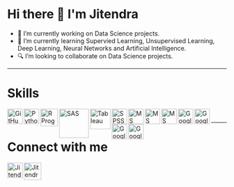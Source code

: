 # Hi there 👋 I'm Jitendra

- 🔭 I’m currently working on Data Science projects.
- 🌱 I’m currently learning Supervied Learning, Unsupervised Learning, Deep Learning, Neural Networks and Artificial Intelligence.
- 🔍 I’m looking to collaborate on Data Science projects.

---

# Skills
[<img align="left" alt="GitHub" width="35px" src="https://www.flaticon.com/svg/static/icons/svg/2111/2111432.svg" />][GitHub]
[<img align="left" alt="Python" width="35px" src="https://yellowconnection.com/wp-content/uploads/2019/12/PinClipart.com_snake-charmer-clipart_2691398.png" />][Python]
[<img align="left" alt="R Programming" width="40px" src="https://upload.wikimedia.org/wikipedia/commons/thumb/1/1b/R_logo.svg/1280px-R_logo.svg.png" />][R]
[<img align="left" alt="SAS" width="67.5px" src="https://cdn.freebiesupply.com/logos/large/2x/sas-6-logo-png-transparent.png" />][SAS]
[<img align="left" alt="Tableau" width="47.5px" src="https://img.pngio.com/tableau-software-logo-e1502871850906-archetype-consulting-tableau-software-png-400_232.png" />][Tableau]
[<img align="left" alt="SPSS" width="35px" src="https://logodix.com/logo/1598546.png" />][SPSS]
[<img align="left" alt="MS Excel" width="35px" src="https://upload.wikimedia.org/wikipedia/commons/thumb/7/7f/Microsoft_Office_Excel_%282018%E2%80%93present%29.svg/69px-Microsoft_Office_Excel_%282018%E2%80%93present%29.svg.png" />][MS Excel]
[<img align="left" alt="MS Word" width="35px" src="https://upload.wikimedia.org/wikipedia/commons/thumb/7/76/Microsoft_Office_Word_%282018%E2%80%93present%29.svg/69px-Microsoft_Office_Word_%282018%E2%80%93present%29.svg.png" />][MS Word]
[<img align="left" alt="MS PowerPoint" width="35px" src="https://upload.wikimedia.org/wikipedia/commons/thumb/2/2e/Microsoft_Office_PowerPoint_%282018%E2%80%93present%29.svg/69px-Microsoft_Office_PowerPoint_%282018%E2%80%93present%29.svg.png" />][MS PowerPoint]
[<img align="left" alt="Google Sheets" width="35px" src="https://www.flaticon.com/svg/static/icons/svg/2991/2991114.svg" />][Google Sheets]
[<img align="left" alt="Google Docs" width="35px" src="https://www.flaticon.com/svg/static/icons/svg/2991/2991108.svg" />][Google Docs]
[<img align="left" alt="Google Slides" width="35px" src="https://www.flaticon.com/svg/static/icons/svg/2991/2991117.svg" />][Google Slides]
[<img align="left" alt="Google Forms" width="35px" src="https://www.flaticon.com/svg/static/icons/svg/2991/2991110.svg" />][Google Forms]

<br />  

---

# Connect with me
[<img align="left" alt="Jitendra Alim | LinkedIn" width="35px" src="https://www.flaticon.com/svg/static/icons/svg/1409/1409945.svg" />][LinkedIn]
[<img aligh="left" alt="Jitendra Alim | Mail" width="40px" src="https://www.flaticon.com/svg/static/icons/svg/732/732200.svg" />][GMail]

[LinkedIn]: https://linkedin.com/in/jitendra-alim
[GMail]: mailto:jitendrabalim@gmail.com
[GitHub]: https://github.com/JitendraAlim
[Python]: https://www.python.org
[R]: https://cran.r-project.org
[SAS]: https://www.sas.com
[Tableau]: https://www.tableau.com
[SPSS]: https://www.ibm.com/in-en/analytics/spss-statistics-software
[MS Excel]: https://www.office.com
[MS Word]: https://www.office.com
[MS PowerPoint]: https://www.office.com
[Google Sheets]: https://www.google.com/sheets/about
[Google Docs]: https://www.google.com/docs/about
[Google Slides]: https://www.google.com/slides/about
[Google Forms]: https://www.google.com/forms/about
